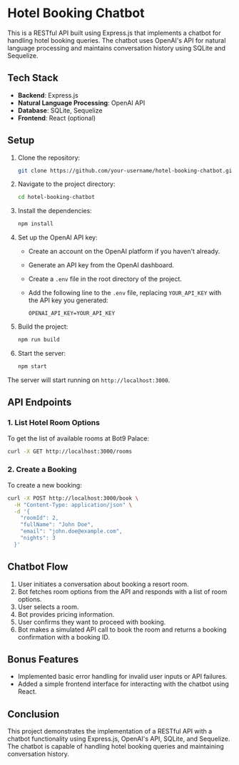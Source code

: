 # Hotel Booking Chatbot

This is a RESTful API built using Express.js that implements a chatbot for handling hotel booking queries. The chatbot uses OpenAI's API for natural language processing and maintains conversation history using SQLite and Sequelize.

## Tech Stack

- **Backend**: Express.js
- **Natural Language Processing**: OpenAI API
- **Database**: SQLite, Sequelize
- **Frontend**: React (optional)

## Setup

1. Clone the repository:

   ```bash
   git clone https://github.com/your-username/hotel-booking-chatbot.git
   ```

2. Navigate to the project directory:

   ```bash
   cd hotel-booking-chatbot
   ```

3. Install the dependencies:

   ```bash
   npm install
   ```

4. Set up the OpenAI API key:

   - Create an account on the OpenAI platform if you haven't already.
   - Generate an API key from the OpenAI dashboard.
   - Create a `.env` file in the root directory of the project.
   - Add the following line to the `.env` file, replacing `YOUR_API_KEY` with the API key you generated:

     ```
     OPENAI_API_KEY=YOUR_API_KEY
     ```

5. Build the project:

   ```bash
   npm run build
   ```

6. Start the server:

   ```bash
   npm start
   ```

The server will start running on `http://localhost:3000`.

## API Endpoints

### 1. List Hotel Room Options

To get the list of available rooms at Bot9 Palace:

```bash
curl -X GET http://localhost:3000/rooms
```

### 2. Create a Booking

To create a new booking:

```bash
curl -X POST http://localhost:3000/book \
  -H "Content-Type: application/json" \
  -d '{
    "roomId": 2,
    "fullName": "John Doe",
    "email": "john.doe@example.com",
    "nights": 3
  }'
```

## Chatbot Flow

1. User initiates a conversation about booking a resort room.
2. Bot fetches room options from the API and responds with a list of room options.
3. User selects a room.
4. Bot provides pricing information.
5. User confirms they want to proceed with booking.
6. Bot makes a simulated API call to book the room and returns a booking confirmation with a booking ID.

## Bonus Features

- Implemented basic error handling for invalid user inputs or API failures.
- Added a simple frontend interface for interacting with the chatbot using React.

## Conclusion

This project demonstrates the implementation of a RESTful API with a chatbot functionality using Express.js, OpenAI's API, SQLite, and Sequelize. The chatbot is capable of handling hotel booking queries and maintaining conversation history.
